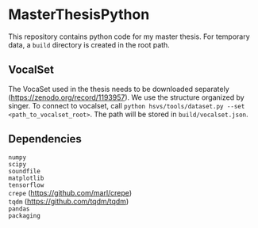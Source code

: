 # MasterThesisPython

This repository contains python code for my master thesis. 
For temporary data, a ``build`` directory is created in the root path.

## VocalSet
The VocaSet used in the thesis needs to be downloaded separately (https://zenodo.org/record/1193957). We use the structure organized by singer. To connect to vocalset, call ``python hsvs/tools/dataset.py --set <path_to_vocalset_root>``. 
The path will be stored in `build/vocalset.json`. 

## Dependencies

``numpy``\
``scipy``\
``soundfile``\
``matplotlib``\
``tensorflow``\
``crepe`` (https://github.com/marl/crepe)\
``tqdm`` (https://github.com/tqdm/tqdm)\
``pandas``\
``packaging``
